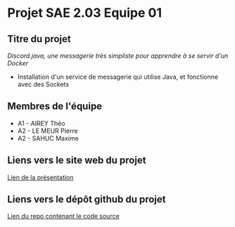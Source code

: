 # Projet SAE 2.03 Equipe 01

## Titre du projet
_Discord.java, une messagerie très simpliste pour apprendre à se servir d'un Docker_

- Installation d'un service de messagerie qui utilise Java, et fonctionne avec des Sockets

## Membres de l'équipe

- A1 - AIREY Théo
- A2 - LE MEUR Pierre
- A2 - SAHUC Maxime

## Liens vers le site web du projet

[Lien de la présentation](https://erreiip.github.io/docker-sae203/)

## Liens vers le dépôt github du projet

[Lien du repo contenant le code source](https://github.com/Erreiip/docker-sae203.git)